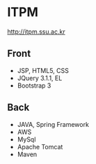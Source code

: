 # ITPM
http://itpm.ssu.ac.kr

## Front

* JSP, HTML5, CSS
* JQuery 3.1.1, EL
* Bootstrap 3

## Back

* JAVA, Spring Framework
* AWS
* MySql
* Apache Tomcat
* Maven
